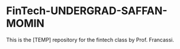 # FinTech-UNDERGRAD-SAFFAN-MOMIN
This is the [TEMP] repository for the fintech class by Prof. Francassi.
